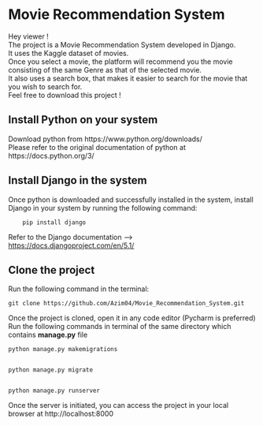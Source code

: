 <h1>Movie Recommendation System</h1>
Hey viewer ! <br>
The project is a Movie Recommendation System developed in Django.<br>
It uses the Kaggle dataset of movies. <br>
Once you select a movie, the platform will recommend you the movie consisting of the same Genre as that of the selected movie.<br>
It also uses a search box, that makes it easier to search for the movie that you wish to search for. <br>
Feel free to download this project ! <br>

<h2>Install Python on your system</h2>
    Download python from https://www.python.org/downloads/ <br>
    Please refer to the original documentation of python at https://docs.python.org/3/ <br>
    
<h2>Install Django in the system</h2>
    Once python is downloaded and successfully installed in the system, install Django in your system by running the following command:

        pip install django
    
Refer to the Django documentation --> https://docs.djangoproject.com/en/5.1/

<h2>Clone the project</h2>
Run the following command in the terminal: <br> 

    git clone https://github.com/Azim04/Movie_Recommendation_System.git

Once the project is cloned, open it in any code editor (Pycharm is preferred) <br>
Run the following commands in terminal of the same directory which contains **manage.py** file <br>

    python manage.py makemigrations
    

    python manage.py migrate 
    

    python manage.py runserver

Once the server is initiated, you can access the project in your local browser at http://localhost:8000
